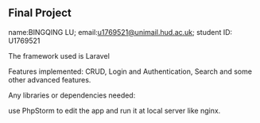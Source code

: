 ## Final Project

name:BINGQING LU; email:u1769521@unimail.hud.ac.uk; student ID: U1769521

The framework used is Laravel

Features implemented: CRUD, Login and Authentication, Search and some other advanced features.

Any libraries or dependencies needed: 

use PhpStorm to edit the app and run it at local server like nginx.
